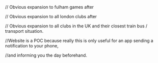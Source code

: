 // Obvious expansion to fulham games after

// Obvious expansion to all london clubs after

// Obvious expansion to all clubs in the UK and their closest train bus / transport situation.

//Website is a POC because really this is only useful for an app sending a notification to your phone,

//and informing you the day beforehand.
